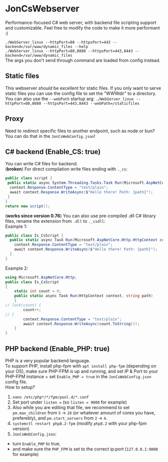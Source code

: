 # JonCsWebserver
Performance-focused C# web server, with backend file scripting support and customizable.
Feel free to modify the code to make it more performant :)

`./WebServer_linux --httpPort=80 --httpsPort=443 --backend=/var/www/dynamic_files --help`<br/>
`./WebServer_linux --httpPort=80,8080 --httpsPort=443,8443 --backend=/var/www/dynamic_files`<br/>
The args you don't send through command are loaded from config instead.

## Static files
This webserver *should* be excellent for static files. If you only want to serve static files you can use the config file to set the "WWWdir" to a directory.
You can also use the `--webPath` startup arg: `./WebServer_linux --httpPort=80,8080 --httpsPort=443,8443 --webPath=/staticfiles`

## Proxy
Need to redirect specific files to another endpoint, such as node or bun? You can do that in the `JonCsWebConfig.json`!

## C# backend (Enable_CS: true)
You can write C# files for backend.<br/>
(**broken**) For direct compilation write files ending with `._cs`:
```cs
public class script {
 public static async System.Threading.Tasks.Task Run(Microsoft.AspNetCore.Http.HttpContext context, string path) {
  context.Response.ContentType = "text/plain";
  await context.Response.WriteAsync($"Hello there! Path: {path}");
 }
}
return new script();
```
(**works since version 0.76**) You can also use pre-compiled .dll C# library files, rename the extension from `.dll` to `._csdll`:
<br>Example 1:
```cs
public class Is_CsScript {
  public static async Task Run(Microsoft.AspNetCore.Http.HttpContext context, string path) {
    context.Response.ContentType = "text/plain";
    await context.Response.WriteAsync($"Hello there! Path: {path}");
  }
}
```
Example 2:
```cs
using Microsoft.AspNetCore.Http;
public class Is_CsScript
{
    static int count = 0;
    public static async Task Run(HttpContext context, string path)
    {
// lock(count) {
        count++;
// }
        context.Response.ContentType = "text/plain";
        await context.Response.WriteAsync(count.ToString());
    }
}
```

## PHP backend (Enable_PHP: true)
PHP is a very popular backend language.  
To support PHP, install php-fpm with `apt install php-fpm` (depending on your OS), make sure PHP-FPM is up and running, and set IP & Port to your PHP-FPM instance + set `Enable_PHP = true` in the `JonCsWebConfig.json` config file.<br/>
How to setup?
1. `nano /etc/php*/*/fpm/pool.d/*.conf`
2. Set port under `listen =` (so `listen = 9000` for example)
3. Also while you are editing that file, we recommend to set `pm.max_children` from `5` -> `28` (or whatever amount of cores you have, preferebly), and `pm.start_servers` from `2` -> `4`.
4. `systemctl restart php8.2-fpm` (modify `php8.2` with your php-fpm version)
5. `JonCsWebConfig.json`:
-  turn `Enable_PHP` to true,
-  and make sure the `PHP_FPM` is set to the correct ip:port (`127.0.0.1:9000` for example)
